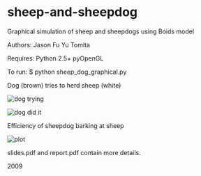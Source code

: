 sheep-and-sheepdog
==================

Graphical simulation of sheep and sheepdogs using Boids model

Authors:
  Jason Fu
  Yu Tomita

Requires:
  Python 2.5+
  pyOpenGL

To run:
  $ python sheep_dog_graphical.py


Dog (brown) tries to herd sheep (white)

![dog trying](https://raw.github.com/nekobon/sheep-and-sheepdog/master/dog_trying.png)

![dog did it](https://raw.github.com/nekobon/sheep-and-sheepdog/master/dog_didit.png)

Efficiency of sheepdog barking at sheep

![plot](https://raw.github.com/nekobon/sheep-and-sheepdog/master/herding_efficiency.png)


slides.pdf and report.pdf contain more details.

2009
